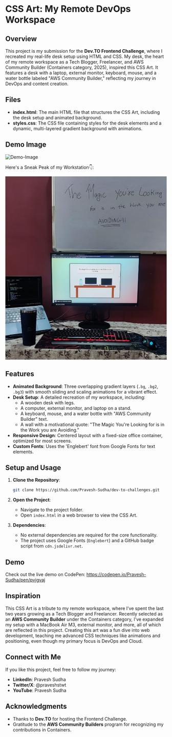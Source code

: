 # CSS Art: My Remote DevOps Workspace

## Overview

This project is my submission for the **Dev.TO Frontend Challenge**, where I recreated my real-life desk setup using HTML and CSS. My desk, the heart of my remote workspace as a Tech Blogger, Freelancer, and AWS Community Builder (Containers category, 2025), inspired this CSS Art. It features a desk with a laptop, external monitor, keyboard, mouse, and a water bottle labeled "AWS Community Builder," reflecting my journey in DevOps and content creation.

## Files

- **index.html**: The main HTML file that structures the CSS Art, including the desk setup and animated background.
- **styles.css**: The CSS file containing styles for the desk elements and a dynamic, multi-layered gradient background with animations.

## Demo Image

![Demo-Image](<Screenshot 2025-07-21 at 3.36.07 PM-1.png>)

Here's a Sneak Peak of my Workstation👇:

![actual-image](<WhatsApp Image 2025-07-18 at 22.27.57.jpeg>)

## Features

- **Animated Background**: Three overlapping gradient layers (`.bg`, `.bg2`, `.bg3`) with smooth sliding and scaling animations for a vibrant effect.
- **Desk Setup**: A detailed recreation of my workspace, including:
  - A wooden desk with legs.
  - A computer, external monitor, and laptop on a stand.
  - A keyboard, mouse, and a water bottle with "AWS Community Builder" text.
  - A wall with a motivational quote: "The Magic You're Looking for is in the Work you are Avoiding."
- **Responsive Design**: Centered layout with a fixed-size office container, optimized for most screens.
- **Custom Fonts**: Uses the 'Englebert' font from Google Fonts for text elements.

## Setup and Usage

1. **Clone the Repository**:

   ```bash
   git clone https://github.com/Pravesh-Sudha/dev-to-challenges.git
   ```
2. **Open the Project**:
   - Navigate to the project folder.
   - Open `index.html` in a web browser to view the CSS Art.
3. **Dependencies**:
   - No external dependencies are required for the core functionality.
   - The project uses Google Fonts (`Englebert`) and a GitHub badge script from `cdn.jsdelivr.net`.

## Demo

Check out the live demo on CodePen: https://codepen.io/Pravesh-Sudha/pen/pvjgvaj

## Inspiration

This CSS Art is a tribute to my remote workspace, where I’ve spent the last two years growing as a Tech Blogger and Freelancer. Recently selected as an **AWS Community Builder** under the Containers category, I’ve expanded my setup with a MacBook Air M3, external monitor, and more, all of which are reflected in this project. Creating this art was a fun dive into web development, teaching me advanced CSS techniques like animations and positioning, even though my primary focus is DevOps and Cloud.

## Connect with Me

If you like this project, feel free to follow my journey:

- **LinkedIn**: Pravesh Sudha
- **Twitter/X**: @praveshstwt
- **YouTube**: Pravesh Sudha

## Acknowledgments

- Thanks to **Dev.TO** for hosting the Frontend Challenge.
- Gratitude to the **AWS Community Builders** program for recognizing my contributions in Containers.